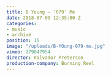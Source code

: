 ```yaml
---
title: B Young — '079' Me
date: 2018-07-09 12:35:00 Z
categories:
- music
- archive
position: 15
image: "/uploads/B-YOung-079-me.jpg"
vimeo: 279047954
director: Kalvador Preterson
production-company: Burning Reel
---
```


